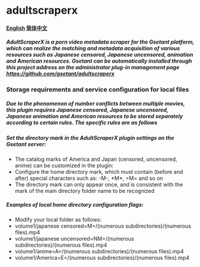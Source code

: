 # adultscraperx

#### [English](README.md) [简体中文](README-cn.md)

##### AdultScraperX is a porn video metadata scraper for the Gsetant platform, which can realize the matching and metadata acquisition of various resources such as Japanese censored, Japanese uncensored, animation and American resources. Gsetant can be automatically installed through this project address on the administrator plug-in management page https://github.com/gsetant/adultscraperx

### Storage requirements and service configuration for local files

##### Due to the phenomenon of number conflicts between multiple movies, this plugin requires Japanese censored, Japanese uncensored, Japanese animation and American resources to be stored separately according to certain rules. The specific rules are as follows

##### Set the directory mark in the AdultScraperX plugin settings on the Gsetant server:
- The catalog marks of America and Japan (censored, uncensored, anime) can be customized in the plugin:
- Configure the home directory mark, which must contain (before and after) special characters such as: -M-, \*M\*, =M= and so on
- The directory mark can only appear once, and is consistent with the mark of the main directory folder name to be recognized

##### Examples of local home directory configuration flags:
- Modify your local folder as follows:
- volume1/japanese censored=M=/(numerous subdirectories)/(numerous files).mp4
- volume1/japanese uncensored=NM=/(numerous subdirectories)/(numerous files).mp4
- volume1/anime=A=/(numerous subdirectories)/(numerous files).mp4
- volume1/America=E=/(numerous subdirectories)/(numerous files).mp4